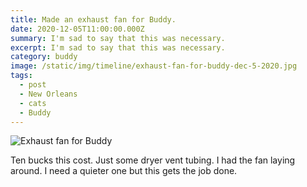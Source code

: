 ```yaml
---
title: Made an exhaust fan for Buddy.
date: 2020-12-05T11:00:00.000Z
summary: I'm sad to say that this was necessary.
excerpt: I'm sad to say that this was necessary.
category: buddy
image: /static/img/timeline/exhaust-fan-for-buddy-dec-5-2020.jpg
tags:
  - post 
  - New Orleans
  - cats
  - Buddy
---
```


![Exhaust fan for Buddy](/static/img/buddy/exhaust-fan-for-buddy-dec-5-2020.jpg "Exhaust fan for Buddy")

Ten bucks this cost. Just some dryer vent tubing. I had the fan laying around. I need a quieter one but this gets the job done.